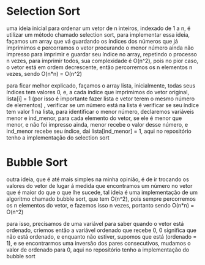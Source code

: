 # Selection Sort

uma ideia inicial para ordenar um vetor de n inteiros, indexado de 1 a n, é utilizar um método chamado selection sort, para implementar essa ideia, façamos um array que vá guardando os índices dos números que já imprimimos
e percorramos o vetor procurando o menor número ainda não impresso para imprimir e guardar seu índice no array, repetindo o processo n vezes, para imprimir todos, sua complexidade é O(n^2), pois no pior caso,
o vetor está em ordem decrescente, então percorremos os n elementos n vezes, sendo O(n*n) = O(n^2)

para ficar melhor explicado, façamos o array lista, inicialmente, todas seus índices tem valores 0, e, a cada índice que imprimimos do vetor original, lista[i] = 1 (por isso é importante fazer lista e vetor terem o mesmo número de elementos)
, verificar se um número está na lista é verificar se seu índice tem valor 1 na lista, para identificar o menor número, declaremos variáveis menor e ind_menor, para cada elemento do vetor, se ele é menor que menor, e não foi impresso ainda, menor recebe o valor desse número, e ind_menor recebe seu índice, dai lista[ind_menor] = 1,
aqui no repositório tenho a implementação do selection sort



# Bubble Sort

outra ideia, que é até mais simples na minha opinião, é de ir trocando os valores do vetor de lugar á medida que encontramos um número no vetor que é maior do que o que lhe sucede, tal ideia é uma 
implementação de um algoritmo chamado bubble sort, que tem O(n^2), pois sempre percorremos os n elementos do vetor, e fazemos isso n vezes, portanto sendo O(n*n) = O(n^2)

para isso, precisamos de uma variável para saber quando o vetor está ordenado, criemos então a variável ordenado que recebe 0, 0 significa que não está ordenado, e enquanto não estiver, supomos que está (ordenado = 1), e se encontrarmos uma inversão dos pares consecutivos, mudamos o valor de ordenado para 0, aqui no repositório tenho a implementação do bubble sort
